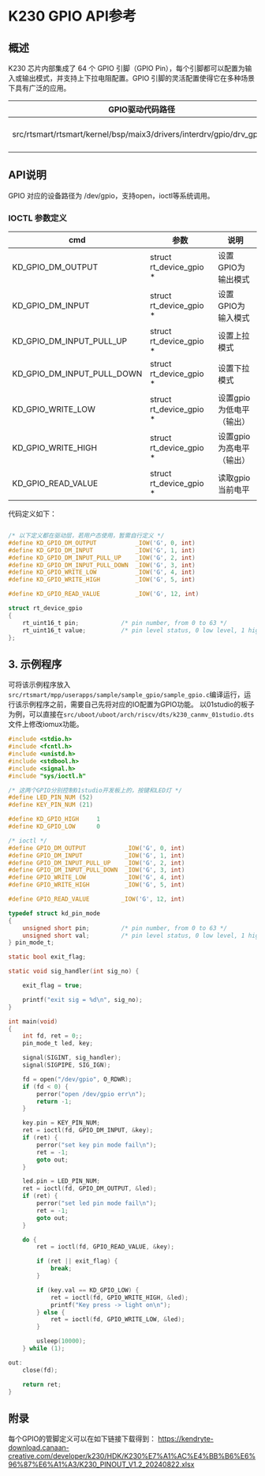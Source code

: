 
# K230 GPIO API参考

## 概述

K230 芯片内部集成了 64 个 GPIO 引脚（GPIO Pin），每个引脚都可以配置为输入或输出模式，并支持上下拉电阻配置。GPIO 引脚的灵活配置使得它在多种场景下具有广泛的应用。

| GPIO驱动代码路径                                                            | 说明          |
| ---------------------------------------------------------------------- | --------------|
| src/rtsmart/rtsmart/kernel/bsp/maix3/drivers/interdrv/gpio/drv_gpio.c  | K230 GPIO驱动 |

## API说明

GPIO 对应的设备路径为 /dev/gpio，支持open，ioctl等系统调用。

### IOCTL 参数定义

| cmd               | 参数                    | 说明                 |
| ----------------  | ----------------------- | -------------------- |
| KD_GPIO_DM_OUTPUT | struct rt_device_gpio * | 设置GPIO为输出模式 |
| KD_GPIO_DM_INPUT  | struct rt_device_gpio * | 设置GPIO为输入模式 |
| KD_GPIO_DM_INPUT_PULL_UP | struct rt_device_gpio * | 设置上拉模式 |
| KD_GPIO_DM_INPUT_PULL_DOWN | struct rt_device_gpio * | 设置下拉模式 |
| KD_GPIO_WRITE_LOW | struct rt_device_gpio * | 设置gpio为低电平（输出）  |
| KD_GPIO_WRITE_HIGH | struct rt_device_gpio * | 设置gpio为高电平（输出） |
| KD_GPIO_READ_VALUE | struct rt_device_gpio * | 读取gpio当前电平 |

代码定义如下：

```c

/* 以下定义都在驱动层，若用户态使用，暂需自行定义 */
#define KD_GPIO_DM_OUTPUT           _IOW('G', 0, int)
#define KD_GPIO_DM_INPUT            _IOW('G', 1, int)
#define KD_GPIO_DM_INPUT_PULL_UP    _IOW('G', 2, int)
#define KD_GPIO_DM_INPUT_PULL_DOWN  _IOW('G', 3, int)
#define KD_GPIO_WRITE_LOW           _IOW('G', 4, int)
#define KD_GPIO_WRITE_HIGH          _IOW('G', 5, int)

#define KD_GPIO_READ_VALUE          _IOW('G', 12, int)

struct rt_device_gpio
{
    rt_uint16_t pin;            /* pin number, from 0 to 63 */
    rt_uint16_t value;          /* pin level status, 0 low level, 1 high level */
};

```

## 3. 示例程序

可将该示例程序放入`src/rtsmart/mpp/userapps/sample/sample_gpio/sample_gpio.c`编译运行，运行该示例程序之前，需要自己先将对应的IO配置为GPIO功能。
以01studio的板子为例，可以直接在`src/uboot/uboot/arch/riscv/dts/k230_canmv_01studio.dts`文件上修改iomux功能。

```c
#include <stdio.h>
#include <fcntl.h>
#include <unistd.h>
#include <stdbool.h>
#include <signal.h>
#include "sys/ioctl.h"

/* 这两个GPIO分别控制01studio开发板上的，按键和LED灯 */
#define LED_PIN_NUM (52)
#define KEY_PIN_NUM (21)

#define KD_GPIO_HIGH     1
#define KD_GPIO_LOW      0

/* ioctl */
#define GPIO_DM_OUTPUT           _IOW('G', 0, int)
#define GPIO_DM_INPUT            _IOW('G', 1, int)
#define GPIO_DM_INPUT_PULL_UP    _IOW('G', 2, int)
#define GPIO_DM_INPUT_PULL_DOWN  _IOW('G', 3, int)
#define GPIO_WRITE_LOW           _IOW('G', 4, int)
#define GPIO_WRITE_HIGH          _IOW('G', 5, int)

#define GPIO_READ_VALUE         _IOW('G', 12, int)

typedef struct kd_pin_mode
{
    unsigned short pin;         /* pin number, from 0 to 63 */
    unsigned short val;         /* pin level status, 0 low level, 1 high level */
} pin_mode_t;

static bool exit_flag;

static void sig_handler(int sig_no) {

    exit_flag = true;

    printf("exit sig = %d\n", sig_no);
}

int main(void)
{
    int fd, ret = 0;;
    pin_mode_t led, key;

    signal(SIGINT, sig_handler);
    signal(SIGPIPE, SIG_IGN);

    fd = open("/dev/gpio", O_RDWR);
    if (fd < 0) {
        perror("open /dev/gpio err\n");
        return -1;
    }

    key.pin = KEY_PIN_NUM;
    ret = ioctl(fd, GPIO_DM_INPUT, &key);
    if (ret) {
        perror("set key pin mode fail\n");
        ret = -1;
        goto out;
    }

    led.pin = LED_PIN_NUM;
    ret = ioctl(fd, GPIO_DM_OUTPUT, &led);
    if (ret) {
        perror("set led pin mode fail\n");
        ret = -1;
        goto out;
    }

    do {
        ret = ioctl(fd, GPIO_READ_VALUE, &key);

        if (ret || exit_flag) {
            break;
        }

        if (key.val == KD_GPIO_LOW) {
            ret = ioctl(fd, GPIO_WRITE_HIGH, &led);
            printf("Key press -> light on\n");
        } else {
            ret = ioctl(fd, GPIO_WRITE_LOW, &led);
        }

        usleep(10000);
    } while (1);

out:
    close(fd);

    return ret;
}

```

## 附录

每个GPIO的管脚定义可以在如下链接下载得到：
<https://kendryte-download.canaan-creative.com/developer/k230/HDK/K230%E7%A1%AC%E4%BB%B6%E6%96%87%E6%A1%A3/K230_PINOUT_V1.2_20240822.xlsx>
